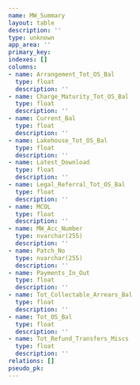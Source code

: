 ```yaml
---
name: MW_Summary
layout: table
description: ''
type: unknown
app_area: ''
primary_key: 
indexes: []
columns:
- name: Arrangement_Tot_OS_Bal
  type: float
  description: ''
- name: Charge_Maturity_Tot_OS_Bal
  type: float
  description: ''
- name: Current_Bal
  type: float
  description: ''
- name: Lakehouse_Tot_OS_Bal
  type: float
  description: ''
- name: Latest_Download
  type: float
  description: ''
- name: Legal_Referral_Tot_OS_Bal
  type: float
  description: ''
- name: MCOL
  type: float
  description: ''
- name: MW_Acc_Number
  type: nvarchar(255)
  description: ''
- name: Patch_No
  type: nvarchar(255)
  description: ''
- name: Payments_In_Out
  type: float
  description: ''
- name: Tot_Collectable_Arrears_Bal
  type: float
  description: ''
- name: Tot_OS_Bal
  type: float
  description: ''
- name: Tot_Refund_Transfers_Miscs
  type: float
  description: ''
relations: []
pseudo_pk: 
---
```



